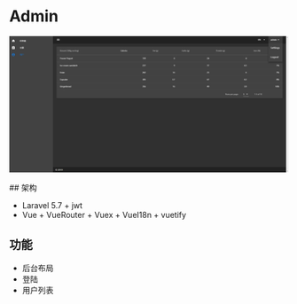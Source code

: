 # Admin

<p align="center"><img src="https://raw.githubusercontent.com/yellowming/admin/master/storage/20190217193453.png"></p>
## 架构

- Laravel 5.7 + jwt
- Vue + VueRouter + Vuex + VueI18n + vuetify

## 功能

- 后台布局
- 登陆
- 用户列表

